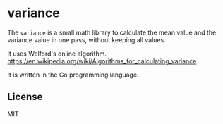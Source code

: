variance
========

The `variance` is a small math library to calculate the mean value
and the variance value in one pass, without keeping all values.

It uses Welford's online algorithm.
https://en.wikipedia.org/wiki/Algorithms_for_calculating_variance

It is written in the Go programming language.

## License
MIT
